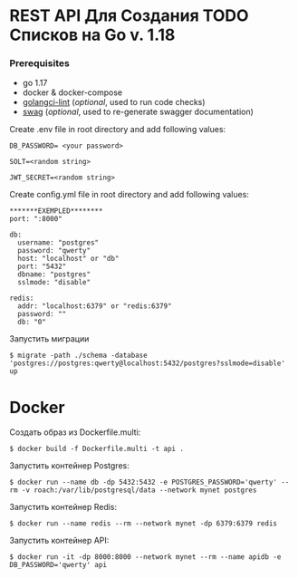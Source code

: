 # REST API Для Создания TODO Списков на Go v. 1.18


### Prerequisites
- go 1.17
- docker & docker-compose
- [golangci-lint](https://github.com/golangci/golangci-lint) (<i>optional</i>, used to run code checks)
- [swag](https://github.com/swaggo/swag) (<i>optional</i>, used to re-generate swagger documentation)

Create .env file in root directory and add following values:
```dotenv
DB_PASSWORD= <your password>

SOLT=<random string>

JWT_SECRET=<random string>
```

Create config.yml file in root directory and add following values:
```dotenv
*******EXEMPLED********
port: ":8000"

db:
  username: "postgres"
  password: "qwerty"
  host: "localhost" or "db"
  port: "5432"
  dbname: "postgres"
  sslmode: "disable"

redis:
  addr: "localhost:6379" or "redis:6379"
  password: ""
  db: "0"
```

Запустить миграции

    $ migrate -path ./schema -database 'postgres://postgres:qwerty@localhost:5432/postgres?sslmode=disable' up

# Docker

Создать образ из Dockerfile.multi:

    $ docker build -f Dockerfile.multi -t api .

Запустить контейнер Postgres:

    $ docker run --name db -dp 5432:5432 -e POSTGRES_PASSWORD='qwerty' --rm -v roach:/var/lib/postgresql/data --network mynet postgres

Запустить контейнер Redis:

    $ docker run --name redis --rm --network mynet -dp 6379:6379 redis

Запустить контейнер API:

    $ docker run -it -dp 8000:8000 --network mynet --rm --name apidb -e DB_PASSWORD='qwerty' api
